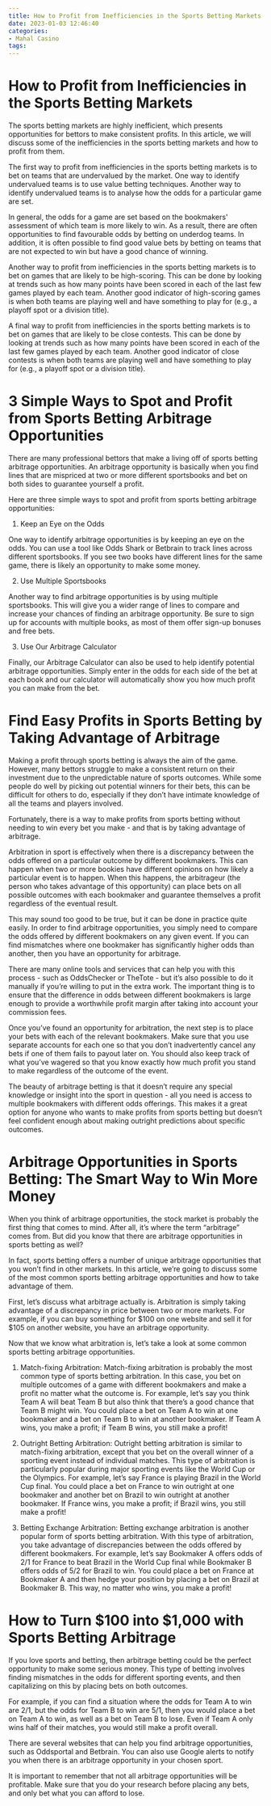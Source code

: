 ```yaml
---
title: How to Profit from Inefficiencies in the Sports Betting Markets
date: 2023-01-03 12:46:40
categories:
- Mahal Casino
tags:
---
```



#  How to Profit from Inefficiencies in the Sports Betting Markets

The sports betting markets are highly inefficient, which presents opportunities for bettors to make consistent profits. In this article, we will discuss some of the inefficiencies in the sports betting markets and how to profit from them.

The first way to profit from inefficiencies in the sports betting markets is to bet on teams that are undervalued by the market. One way to identify undervalued teams is to use value betting techniques. Another way to identify undervalued teams is to analyse how the odds for a particular game are set.

In general, the odds for a game are set based on the bookmakers' assessment of which team is more likely to win. As a result, there are often opportunities to find favourable odds by betting on underdog teams. In addition, it is often possible to find good value bets by betting on teams that are not expected to win but have a good chance of winning.

Another way to profit from inefficiencies in the sports betting markets is to bet on games that are likely to be high-scoring. This can be done by looking at trends such as how many points have been scored in each of the last few games played by each team. Another good indicator of high-scoring games is when both teams are playing well and have something to play for (e.g., a playoff spot or a division title).

A final way to profit from inefficiencies in the sports betting markets is to bet on games that are likely to be close contests. This can be done by looking at trends such as how many points have been scored in each of the last few games played by each team. Another good indicator of close contests is when both teams are playing well and have something to play for (e.g., a playoff spot or a division title).

#  3 Simple Ways to Spot and Profit from Sports Betting Arbitrage Opportunities

There are many professional bettors that make a living off of sports betting arbitrage opportunities. An arbitrage opportunity is basically when you find lines that are mispriced at two or more different sportsbooks and bet on both sides to guarantee yourself a profit.

Here are three simple ways to spot and profit from sports betting arbitrage opportunities:

1) Keep an Eye on the Odds

One way to identify arbitrage opportunities is by keeping an eye on the odds. You can use a tool like Odds Shark or Betbrain to track lines across different sportsbooks. If you see two books have different lines for the same game, there is likely an opportunity to make some money.

2) Use Multiple Sportsbooks

Another way to find arbitrage opportunities is by using multiple sportsbooks. This will give you a wider range of lines to compare and increase your chances of finding an arbitrage opportunity. Be sure to sign up for accounts with multiple books, as most of them offer sign-up bonuses and free bets.

3) Use Our Arbitrage Calculator

Finally, our Arbitrage Calculator can also be used to help identify potential arbitrage opportunities. Simply enter in the odds for each side of the bet at each book and our calculator will automatically show you how much profit you can make from the bet.

#  Find Easy Profits in Sports Betting by Taking Advantage of Arbitrage

Making a profit through sports betting is always the aim of the game. However, many bettors struggle to make a consistent return on their investment due to the unpredictable nature of sports outcomes. While some people do well by picking out potential winners for their bets, this can be difficult for others to do, especially if they don’t have intimate knowledge of all the teams and players involved.

Fortunately, there is a way to make profits from sports betting without needing to win every bet you make - and that is by taking advantage of arbitrage.

Arbitration in sport is effectively when there is a discrepancy between the odds offered on a particular outcome by different bookmakers. This can happen when two or more bookies have different opinions on how likely a particular event is to happen. When this happens, the arbitrageur (the person who takes advantage of this opportunity) can place bets on all possible outcomes with each bookmaker and guarantee themselves a profit regardless of the eventual result.

This may sound too good to be true, but it can be done in practice quite easily. In order to find arbitrage opportunities, you simply need to compare the odds offered by different bookmakers on any given event. If you can find mismatches where one bookmaker has significantly higher odds than another, then you have an opportunity for arbitrage.

There are many online tools and services that can help you with this process - such as OddsChecker or TheTote - but it’s also possible to do it manually if you’re willing to put in the extra work. The important thing is to ensure that the difference in odds between different bookmakers is large enough to provide a worthwhile profit margin after taking into account your commission fees.

Once you’ve found an opportunity for arbitration, the next step is to place your bets with each of the relevant bookmakers. Make sure that you use separate accounts for each one so that you don’t inadvertently cancel any bets if one of them fails to payout later on. You should also keep track of what you’ve wagered so that you know exactly how much profit you stand to make regardless of the outcome of the event.

The beauty of arbitrage betting is that it doesn’t require any special knowledge or insight into the sport in question - all you need is access to multiple bookmakers with different odds offerings. This makes it a great option for anyone who wants to make profits from sports betting but doesn’t feel confident enough about making outright predictions about specific outcomes.

#  Arbitrage Opportunities in Sports Betting: The Smart Way to Win More Money

When you think of arbitrage opportunities, the stock market is probably the first thing that comes to mind. After all, it’s where the term “arbitrage” comes from. But did you know that there are arbitrage opportunities in sports betting as well?

In fact, sports betting offers a number of unique arbitrage opportunities that you won’t find in other markets. In this article, we’re going to discuss some of the most common sports betting arbitrage opportunities and how to take advantage of them.

First, let’s discuss what arbitrage actually is. Arbitration is simply taking advantage of a discrepancy in price between two or more markets. For example, if you can buy something for $100 on one website and sell it for $105 on another website, you have an arbitrage opportunity.

Now that we know what arbitration is, let’s take a look at some common sports betting arbitrage opportunities.

1) Match-fixing Arbitration: Match-fixing arbitration is probably the most common type of sports betting arbitration. In this case, you bet on multiple outcomes of a game with different bookmakers and make a profit no matter what the outcome is. For example, let’s say you think Team A will beat Team B but also think that there’s a good chance that Team B might win. You could place a bet on Team A to win at one bookmaker and a bet on Team B to win at another bookmaker. If Team A wins, you make a profit; if Team B wins, you still make a profit!

2) Outright Betting Arbitration: Outright betting arbitration is similar to match-fixing arbitration, except that you bet on the overall winner of a sporting event instead of individual matches. This type of arbitration is particularly popular during major sporting events like the World Cup or the Olympics. For example, let’s say France is playing Brazil in the World Cup final. You could place a bet on France to win outright at one bookmaker and another bet on Brazil to win outright at another bookmaker. If France wins, you make a profit; if Brazil wins, you still make a profit!

3) Betting Exchange Arbitration: Betting exchange arbitration is another popular form of sports betting arbitration. With this type of arbitration, you take advantage of discrepancies between the odds offered by different bookmakers. For example, let’s say Bookmaker A offers odds of 2/1 for France to beat Brazil in the World Cup final while Bookmaker B offers odds of 5/2 for Brazil to win. You could place a bet on France at Bookmaker A and then hedge your position by placing a bet on Brazil at Bookmaker B. This way, no matter who wins, you make a profit!

#  How to Turn $100 into $1,000 with Sports Betting Arbitrage

If you love sports and betting, then arbitrage betting could be the perfect opportunity to make some serious money. This type of betting involves finding mismatches in the odds for different sporting events, and then capitalizing on this by placing bets on both outcomes.

For example, if you can find a situation where the odds for Team A to win are 2/1, but the odds for Team B to win are 5/1, then you would place a bet on Team A to win, as well as a bet on Team B to lose. Even if Team A only wins half of their matches, you would still make a profit overall.

There are several websites that can help you find arbitrage opportunities, such as Oddsportal and Betbrain. You can also use Google alerts to notify you when there is an arbitrage opportunity in your chosen sport.

It is important to remember that not all arbitrage opportunities will be profitable. Make sure that you do your research before placing any bets, and only bet what you can afford to lose.